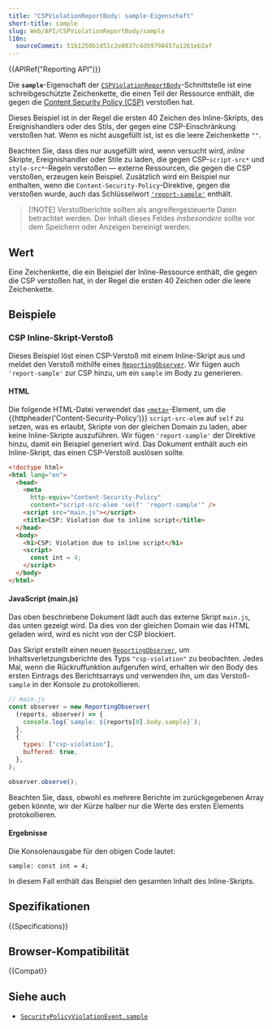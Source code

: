 ```yaml
---
title: "CSPViolationReportBody: sample-Eigenschaft"
short-title: sample
slug: Web/API/CSPViolationReportBody/sample
l10n:
  sourceCommit: 51b1250b1d51c2e0837c4d59798457a1261eb2af
---
```


{{APIRef("Reporting API")}}

Die **`sample`**-Eigenschaft der [`CSPViolationReportBody`](/de/docs/Web/API/CSPViolationReportBody)-Schnittstelle ist eine schreibgeschützte Zeichenkette, die einen Teil der Ressource enthält, die gegen die [Content Security Policy (CSP)](/de/docs/Web/HTTP/CSP) verstoßen hat.

Dieses Beispiel ist in der Regel die ersten 40 Zeichen des Inline-Skripts, des Ereignishandlers oder des Stils, der gegen eine CSP-Einschränkung verstoßen hat. Wenn es nicht ausgefüllt ist, ist es die leere Zeichenkette `""`.

Beachten Sie, dass dies nur ausgefüllt wird, wenn versucht wird, _inline_ Skripte, Ereignishandler oder Stile zu laden, die gegen CSP-`script-src*` und `style-src*`-Regeln verstoßen — externe Ressourcen, die gegen die CSP verstoßen, erzeugen kein Beispiel. Zusätzlich wird ein Beispiel nur enthalten, wenn die `Content-Security-Policy`-Direktive, gegen die verstoßen wurde, auch das Schlüsselwort [`'report-sample'`](/de/docs/Web/HTTP/Headers/Content-Security-Policy#report-sample) enthält.

> [!NOTE] Verstoßberichte sollten als angreifergesteuerte Daten betrachtet werden.
> Der Inhalt dieses Feldes _insbesondere_ sollte vor dem Speichern oder Anzeigen bereinigt werden.

## Wert

Eine Zeichenkette, die ein Beispiel der Inline-Ressource enthält, die gegen die CSP verstoßen hat, in der Regel die ersten 40 Zeichen oder die leere Zeichenkette.

## Beispiele

### CSP Inline-Skript-Verstoß

Dieses Beispiel löst einen CSP-Verstoß mit einem Inline-Skript aus und meldet den Verstoß mithilfe eines [`ReportingObserver`](/de/docs/Web/API/ReportingObserver).
Wir fügen auch `'report-sample'` zur CSP hinzu, um ein `sample` im Body zu generieren.

#### HTML

Die folgende HTML-Datei verwendet das [`<meta>`](/de/docs/Web/HTML/Element/meta)-Element, um die {{httpheader('Content-Security-Policy')}} `script-src-elem` auf `self` zu setzen, was es erlaubt, Skripte von der gleichen Domain zu laden, aber keine Inline-Skripte auszuführen.
Wir fügen `'report-sample'` der Direktive hinzu, damit ein Beispiel generiert wird.
Das Dokument enthält auch ein Inline-Skript, das einen CSP-Verstoß auslösen sollte.

```html
<!doctype html>
<html lang="en">
  <head>
    <meta
      http-equiv="Content-Security-Policy"
      content="script-src-elem 'self' 'report-sample'" />
    <script src="main.js"></script>
    <title>CSP: Violation due to inline script</title>
  </head>
  <body>
    <h1>CSP: Violation due to inline script</h1>
    <script>
      const int = 4;
    </script>
  </body>
</html>
```

#### JavaScript (main.js)

Das oben beschriebene Dokument lädt auch das externe Skript `main.js`, das unten gezeigt wird.
Da dies von der gleichen Domain wie das HTML geladen wird, wird es nicht von der CSP blockiert.

Das Skript erstellt einen neuen [`ReportingObserver`](/de/docs/Web/API/ReportingObserver), um Inhaltsverletzungsberichte des Typs `"csp-violation"` zu beobachten.
Jedes Mal, wenn die Rückruffunktion aufgerufen wird, erhalten wir den Body des ersten Eintrags des Berichtsarrays und verwenden ihn, um das Verstoß-`sample` in der Konsole zu protokollieren.

```js
// main.js
const observer = new ReportingObserver(
  (reports, observer) => {
    console.log(`sample: ${reports[0].body.sample}`);
  },
  {
    types: ["csp-violation"],
    buffered: true,
  },
);

observer.observe();
```

Beachten Sie, dass, obwohl es mehrere Berichte im zurückgegebenen Array geben könnte, wir der Kürze halber nur die Werte des ersten Elements protokollieren.

#### Ergebnisse

Die Konsolenausgabe für den obigen Code lautet:

```plain
sample: const int = 4;
```

In diesem Fall enthält das Beispiel den gesamten Inhalt des Inline-Skripts.

## Spezifikationen

{{Specifications}}

## Browser-Kompatibilität

{{Compat}}

## Siehe auch

- [`SecurityPolicyViolationEvent.sample`](/de/docs/Web/API/SecurityPolicyViolationEvent/sample)
